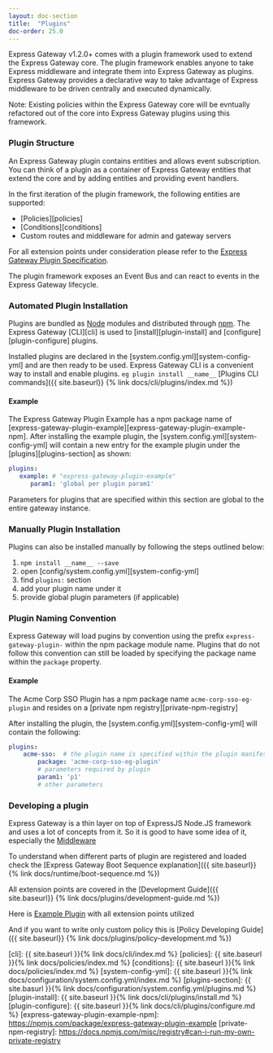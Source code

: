 ```yaml
---
layout: doc-section
title:  "Plugins"
doc-order: 25.0
---
```


Express Gateway v1.2.0+ comes with a plugin framework used to extend the Express Gateway core.
The plugin framework enables anyone to take Express middleware and integrate them into Express Gateway as plugins. Express Gateway provides a declarative way to take advantage of Express middleware to be driven centrally and executed dynamically.

Note: Existing policies within the Express Gateway core will be evntually refactored out of the core into Express Gateway plugins using this framework.

### Plugin Structure

An Express Gateway plugin contains entities and allows event subscription. You can think of a plugin as a container of Express Gateway entities that extend the core and by adding entities and providing event handlers.

In the first iteration of the plugin framework, the following entities are supported:

* [Policies][policies]
* [Conditions][conditions]
* Custom routes and middleware for admin and gateway servers

For all extension points under consideration please refer to the [Express Gateway Plugin Specification](https://docs.google.com/document/d/1jSDul2n_xbeKNtnek69M79-geur6aTWShAcBZ9evD0E/edit).

The plugin framework exposes an Event Bus and can react to events in the Express Gateway lifecycle.

### Automated Plugin Installation

Plugins are bundled as [Node](http://www.nodejs.org) modules and distributed through [npm](https://www.npmjs.com).
The Express Gateway [CLI][cli] is used to [install][plugin-install] and [configure][plugin-configure] plugins.

Installed plugins are declared in the [system.config.yml][system-config-yml] and are then ready to be used.
Express Gateway CLI is a convenient way to install and enable plugins. 
`eg plugin install __name__`
[Plugins CLI commands]({{ site.baseurl}} {% link docs/cli/plugins/index.md %})

#### Example
The Express Gateway Plugin Example has a npm package name of [express-gateway-plugin-example][express-gateway-plugin-example-npm].
After installing the example plugin, the [system.config.yml][system-config-yml] will contain a new entry for the example plugin under the [plugins][plugins-section] as shown:

```yml
plugins:
   example: # "express-gateway-plugin-example"
      param1: 'global per plugin param1'
```

Parameters for plugins that are specified within this section are global to the entire gateway instance.

### Manually Plugin Installation
Plugins can also be installed manually by following the steps outlined below:

1. `npm install __name__ --save`
2. open [config/system.config.yml][system-config-yml]
3. find `plugins:` section
4. add your plugin name under it
5. provide global plugin parameters (if applicable)

### Plugin Naming Convention
Express Gateway will load pugins by convention using the prefix `express-gateway-plugin-` within the npm package module name. Plugins that do not follow this convention can still be loaded by specifying the package name within the `package` property.

#### Example
The Acme Corp SSO Plugin has a npm package name `acme-corp-sso-eg-plugin` and resides on a [private npm registry][private-npm-registry]

After installing the plugin, the [system.config.yml][system-config-yml] will contain the following:

```yml
plugins:
    acme-sso:  # the plugin name is specified within the plugin manifest
        package: 'acme-corp-sso-eg-plugin'
        # parameters required by plugin
        param1: 'p1'
        # other parameters

```

### Developing a plugin
Express Gateway is a thin layer on top of ExpressJS Node.JS framework and uses a lot of concepts from it. So it is good to have some idea of it, especially the [Middleware](http://expressjs.com/en/guide/writing-middleware.html)

To understand when different parts of plugin are registered and loaded check the [Express Gateway Boot Sequence explanation]({{ site.baseurl}} {% link docs/runtime/boot-sequence.md %})

All extension points are covered in the
[Development Guide]({{ site.baseurl}} {% link docs/plugins/development-guide.md %})

Here is [Example Plugin](https://github.com/ExpressGateway/express-gateway-plugin-example) with all extension points utilized 

And if you want to write only custom policy this is [Policy Developing Guide]({{ site.baseurl}} {% link docs/plugins/policy-development.md %})

[cli]: {{ site.baseurl }}{% link docs/cli/index.md %}
[policies]: {{ site.baseurl }}{% link docs/policies/index.md %}
[conditions]: {{ site.baseurl }}{% link docs/policies/index.md %}
[system-config-yml]: {{ site.baseurl }}{% link docs/configuration/system.config.yml/index.md %}
[plugins-section]: {{ site.basurl }}{% link docs/configuration/system.config.yml/plugins.md %}
[plugin-install]: {{ site.baseurl }}{% link docs/cli/plugins/install.md %}
[plugin-configure]: {{ site.baseurl }}{% link docs/cli/plugins/configure.md %}
[express-gateway-plugin-example-npm]: https://npmjs.com/package/express-gateway-plugin-example
[private-npm-registry]: https://docs.npmjs.com/misc/registry#can-i-run-my-own-private-registry
